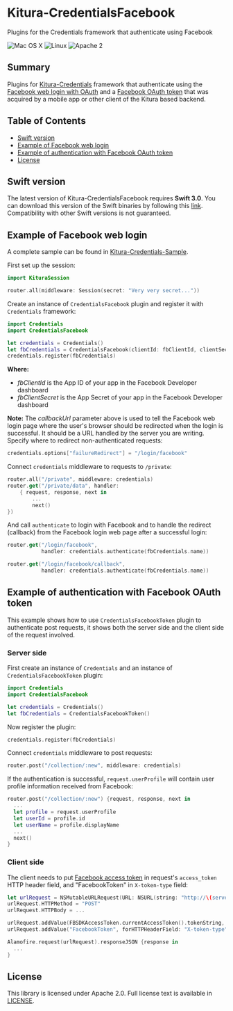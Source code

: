 # Kitura-CredentialsFacebook
Plugins for the Credentials framework that authenticate using Facebook

![Mac OS X](https://img.shields.io/badge/os-Mac%20OS%20X-green.svg?style=flat)
![Linux](https://img.shields.io/badge/os-linux-green.svg?style=flat)
![Apache 2](https://img.shields.io/badge/license-Apache2-blue.svg?style=flat)

## Summary
Plugins for [Kitura-Credentials](https://github.com/IBM-Swift/Kitura-Credentials) framework that authenticate using the [Facebook web login with OAuth](https://developers.facebook.com/docs/facebook-login/manually-build-a-login-flow) and a [Facebook OAuth token](https://developers.facebook.com/docs/facebook-login/access-tokens) that was acquired by a mobile app or other client of the Kitura based backend.

## Table of Contents
* [Swift version](#swift-version)
* [Example of Facebook web login](#example-of-facebook-web-login)
* [Example of authentication with Facebook OAuth token](#example-of-authentication-with-facebook-oauth-token)
* [License](#license)

## Swift version
The latest version of Kitura-CredentialsFacebook requires **Swift 3.0**. You can download this version of the Swift binaries by following this [link](https://swift.org/download/). Compatibility with other Swift versions is not guaranteed.

## Example of Facebook web login
A complete sample can be found in [Kitura-Credentials-Sample](https://github.com/IBM-Swift/Kitura-Credentials-Sample).
<br>

First set up the session:
```swift
import KituraSession

router.all(middleware: Session(secret: "Very very secret..."))
```
Create an instance of `CredentialsFacebook` plugin and register it with `Credentials` framework:
```swift
import Credentials
import CredentialsFacebook

let credentials = Credentials()
let fbCredentials = CredentialsFacebook(clientId: fbClientId, clientSecret: fbClientSecret, callbackUrl: serverUrl + "/login/facebook/callback")
credentials.register(fbCredentials)
```
**Where:**
   - *fbClientId* is the App ID of your app in the Facebook Developer dashboard
   - *fbClientSecret* is the App Secret of your app in the Facebook Developer dashboard

**Note:** The *callbackUrl* parameter above is used to tell the Facebook web login page where the user's browser should be redirected when the login is successful. It should be a URL handled by the server you are writing.
Specify where to redirect non-authenticated requests:
```swift
credentials.options["failureRedirect"] = "/login/facebook"
```

Connect `credentials` middleware to requests to `/private`:

```swift
router.all("/private", middleware: credentials)
router.get("/private/data", handler:
    { request, response, next in
        ...  
        next()
})
```
And call `authenticate` to login with Facebook and to handle the redirect (callback) from the Facebook login web page after a successful login:

```swift
router.get("/login/facebook",
           handler: credentials.authenticate(fbCredentials.name))

router.get("/login/facebook/callback",
           handler: credentials.authenticate(fbCredentials.name))
```

## Example of authentication with Facebook OAuth token

This example shows how to use `CredentialsFacebookToken` plugin to authenticate post requests, it shows both the server side and the client side of the request involved.

### Server side

First create an instance of `Credentials` and an instance of `CredentialsFacebookToken` plugin:

```swift
import Credentials
import CredentialsFacebook

let credentials = Credentials()
let fbCredentials = CredentialsFacebookToken()
```
Now register the plugin:
```swift
credentials.register(fbCredentials)
```

Connect `credentials` middleware to post requests:

```swift
router.post("/collection/:new", middleware: credentials)
```
If the authentication is successful, `request.userProfile` will contain user profile information received from Facebook:
```swift
router.post("/collection/:new") {request, response, next in
  ...
  let profile = request.userProfile
  let userId = profile.id
  let userName = profile.displayName
  ...
  next()
}
```

### Client side
The client needs to put [Facebook access token](https://developers.facebook.com/docs/facebook-login/access-tokens) in request's `access_token` HTTP header field, and "FacebookToken" in `X-token-type` field:
```swift
let urlRequest = NSMutableURLRequest(URL: NSURL(string: "http://\(serverUrl)/collection/\(name)"))
urlRequest.HTTPMethod = "POST"
urlRequest.HTTPBody = ...

urlRequest.addValue(FBSDKAccessToken.currentAccessToken().tokenString, forHTTPHeaderField: "access_token")
urlRequest.addValue("FacebookToken", forHTTPHeaderField: "X-token-type")            

Alamofire.request(urlRequest).responseJSON {response in
  ...
}

```
## License
This library is licensed under Apache 2.0. Full license text is available in [LICENSE](LICENSE.txt).
